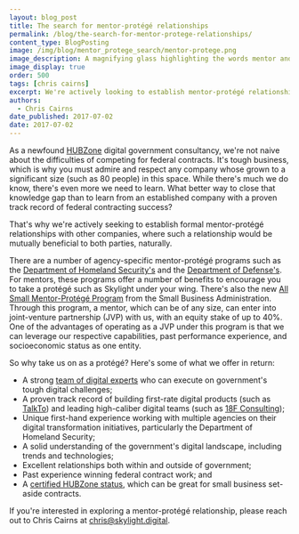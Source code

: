 ```yaml
---
layout: blog_post
title: The search for mentor-protégé relationships
permalink: /blog/the-search-for-mentor-protege-relationships/
content_type: BlogPosting
image: /img/blog/mentor_protege_search/mentor-protege.png
image_description: A magnifying glass highlighting the words mentor and protégé.
image_display: true
order: 500
tags: [chris cairns]
excerpt: We're actively looking to establish mentor-protégé relationships with companies interested in joint, ongoing pursuit of digital project opportunities.
authors:
  - Chris Cairns
date_published: 2017-07-02
date: 2017-07-02
---
```

As a newfound [HUBZone](/about/#hubzone) digital government consultancy, we're not naive about the difficulties of competing for federal contracts. It's tough business, which is why you must admire and respect any company whose grown to a significant size (such as 80 people) in this space. While there's much we do know, there's even more we need to learn. What better way to close that knowledge gap than to learn from an established company with a proven track record of federal contracting success?

That's why we're actively seeking to establish formal mentor-protégé relationships with other companies, where such a relationship would be mutually beneficial to both parties, naturally.

There are a number of agency-specific mentor-protégé programs such as the <a href="https://www.dhs.gov/mentor-protege-program">Department of Homeland Security's</a> and the <a href="http://www.acq.osd.mil/osbp/sb/programs/mpp/participate.shtml">Department of Defense's</a>. For mentors, these programs offer a number of benefits to encourage you to take a protégé such as Skylight under your wing. There's also the new <a href="https://www.sba.gov/contracting/government-contracting-programs/all-small-mentor-protege-program">All Small Mentor-Protégé Program</a> from the Small Business Administration. Through this program, a mentor, which can be of any size, can enter into joint-venture partnership (JVP) with us, with an equity stake of up to 40%. One of the advantages of operating as a JVP under this program is that we can leverage our respective capabilities, past performance experience, and socioeconomic status as one entity.

So why take us on as a protégé? Here's some of what we offer in return:

- A strong [team of digital experts](/about/#meet-the-team) who can execute on government's tough digital challenges;
- A proven track record of building first-rate digital products (such as [TalkTo](/work/talkto/)) and leading high-caliber digital teams (such as [18F Consulting](/work/18f-consulting/));
- Unique first-hand experience working with multiple agencies on their digital transformation initiatives, particularly the Department of Homeland Security;
- A solid understanding of the government's digital landscape, including trends and technologies;
- Excellent relationships both within and outside of government;
- Past experience winning federal contract work; and
- A [certified HUBZone status](/about/#hubzone), which can be great for small business set-aside contracts.

If you're interested in exploring a mentor-protégé relationship, please reach out to Chris Cairns at <a href="mailto:chris@skylight.digital">chris@skylight.digital</a>.
